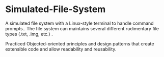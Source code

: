 # Simulated-File-System

A simulated file system with a Linux-style terminal to handle command prompts.. The file system can maintains several different rudimentary file types (.txt, .img, etc.) .

Practiced Objected-oriented principles and design patterns that create extensible code and allow readability and reusability.
